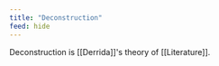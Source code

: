```yaml
---
title: "Deconstruction"
feed: hide
---
```


Deconstruction is [[Derrida]]'s theory of [[Literature]]. 